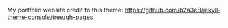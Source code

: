My portfolio website credit to this theme: https://github.com/b2a3e8/jekyll-theme-console/tree/gh-pages